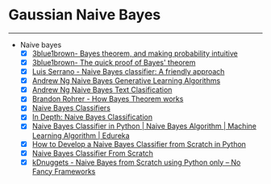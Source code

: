 # Gaussian Naive Bayes

---

- Naive bayes
  - [x] [3blue1brown- Bayes theorem, and making probability intuitive](https://www.youtube.com/watch?v=HZGCoVF3YvM)
  - [x] [3blue1brown- The quick proof of Bayes' theorem](https://www.youtube.com/watch?v=U_85TaXbeIo)
  - [x] [Luis Serrano - Naive Bayes classifier: A friendly approach](https://www.youtube.com/watch?v=Q8l0Vip5YUw)
  - [x] [Andrew Ng Naive Bayes Generative Learning Algorithms](https://www.youtube.com/watch?v=z5UQyCESW64)
  - [x] [Andrew Ng Naive Bayes Text Clasification](https://www.youtube.com/watch?v=NFd0ZQk5bR4)
  - [x] [Brandon Rohrer - How Bayes Theorem works](https://www.youtube.com/watch?v=5NMxiOGL39M)
  - [x] [Naive Bayes Classifiers](https://www.geeksforgeeks.org/naive-bayes-classifiers)
  - [x] [In Depth: Naive Bayes Classification](https://jakevdp.github.io/PythonDataScienceHandbook/05.05-naive-bayes.html)
  - [x] [Naive Bayes Classifier in Python | Naive Bayes Algorithm | Machine Learning Algorithm | Edureka](https://www.youtube.com/watch?v=vz_xuxYS2PM&t=11s)
  - [x] [How to Develop a Naive Bayes Classifier from Scratch in Python](https://machinelearningmastery.com/classification-as-conditional-probability-and-the-naive-bayes-algorithm//)
  - [x] [Naive Bayes Classifier From Scratch](https://chrisalbon.com/machine_learning/naive_bayes/naive_bayes_classifier_from_scratch/)
  - [x] [kDnuggets - Naive Bayes from Scratch using Python only – No Fancy Frameworks](https://www.kdnuggets.com/2018/10/naive-bayes-from-scratch-python.html)
